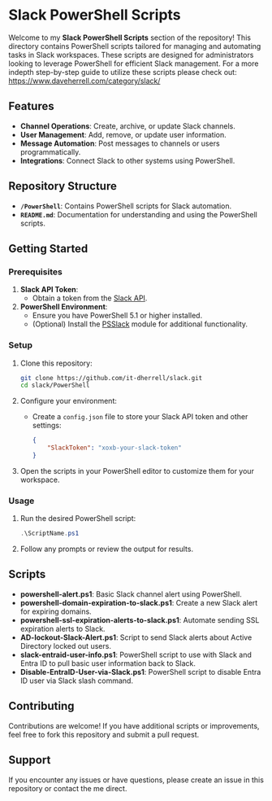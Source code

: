 # Slack PowerShell Scripts

Welcome to my **Slack PowerShell Scripts** section of the repository! This directory contains PowerShell scripts tailored for managing and automating tasks in Slack workspaces. These scripts are designed for administrators looking to leverage PowerShell for efficient Slack management.  For a more indepth step-by-step guide to utilize these scripts please check out: https://www.daveherrell.com/category/slack/

## Features

- **Channel Operations**: Create, archive, or update Slack channels.
- **User Management**: Add, remove, or update user information.
- **Message Automation**: Post messages to channels or users programmatically.
- **Integrations**: Connect Slack to other systems using PowerShell.

## Repository Structure

- **`/PowerShell`**: Contains PowerShell scripts for Slack automation.
- **`README.md`**: Documentation for understanding and using the PowerShell scripts.

## Getting Started

### Prerequisites

1. **Slack API Token**:
   - Obtain a token from the [Slack API](https://api.slack.com/).
2. **PowerShell Environment**:
   - Ensure you have PowerShell 5.1 or higher installed.
   - (Optional) Install the [PSSlack](https://github.com/RamblingCookieMonster/PSSlack) module for additional functionality.

### Setup

1. Clone this repository:
   ```bash
   git clone https://github.com/it-dherrell/slack.git
   cd slack/PowerShell
   ```

2. Configure your environment:
   - Create a `config.json` file to store your Slack API token and other settings:
     ```json
     {
         "SlackToken": "xoxb-your-slack-token"
     }
     ```

3. Open the scripts in your PowerShell editor to customize them for your workspace.

### Usage

1. Run the desired PowerShell script:
   ```powershell
   .\ScriptName.ps1
   ```

2. Follow any prompts or review the output for results.

## Scripts

- **powershell-alert.ps1**: Basic Slack channel alert using PowerShell.
- **powershell-domain-expiration-to-slack.ps1**: Create a new Slack alert for expiring domains.
- **powershell-ssl-expiration-alerts-to-slack.ps1**: Automate sending SSL expiration alerts to Slack.
- **AD-lockout-Slack-Alert.ps1**: Script to send Slack alerts about Active Directory locked out users.
- **slack-entraid-user-info.ps1**: PowerShell script to use with Slack and Entra ID to pull basic user information back to Slack.
- **Disable-EntraID-User-via-Slack.ps1**: PowerShell script to disable Entra ID user via Slack slash command. 

## Contributing

Contributions are welcome! If you have additional scripts or improvements, feel free to fork this repository and submit a pull request.


## Support

If you encounter any issues or have questions, please create an issue in this repository or contact the me direct.

